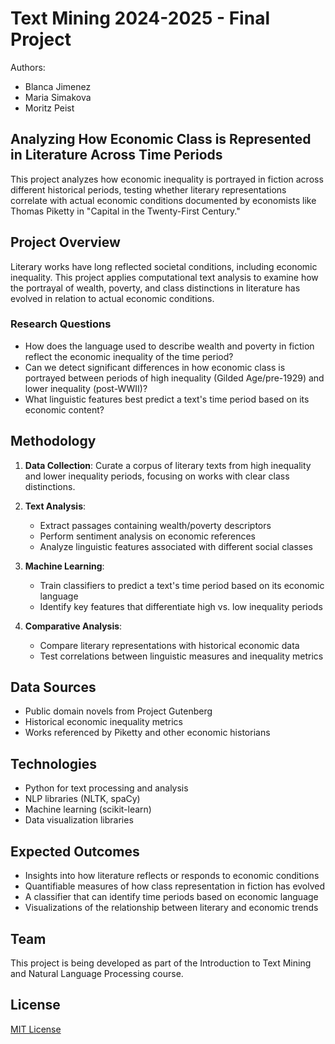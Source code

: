 # Text Mining 2024-2025 - Final Project

Authors:

- Blanca Jimenez
- Maria Simakova
- Moritz Peist

## Analyzing How Economic Class is Represented in Literature Across Time Periods

This project analyzes how economic inequality is portrayed in fiction across different historical periods, testing whether literary representations correlate with actual economic conditions documented by economists like Thomas Piketty in "Capital in the Twenty-First Century."

## Project Overview

Literary works have long reflected societal conditions, including economic inequality. This project applies computational text analysis to examine how the portrayal of wealth, poverty, and class distinctions in literature has evolved in relation to actual economic conditions.

### Research Questions

- How does the language used to describe wealth and poverty in fiction reflect the economic inequality of the time period?
- Can we detect significant differences in how economic class is portrayed between periods of high inequality (Gilded Age/pre-1929) and lower inequality (post-WWII)?
- What linguistic features best predict a text's time period based on its economic content?

## Methodology

1. **Data Collection**: Curate a corpus of literary texts from high inequality and lower inequality periods, focusing on works with clear class distinctions.

2. **Text Analysis**:
   - Extract passages containing wealth/poverty descriptors
   - Perform sentiment analysis on economic references
   - Analyze linguistic features associated with different social classes

3. **Machine Learning**:
   - Train classifiers to predict a text's time period based on its economic language
   - Identify key features that differentiate high vs. low inequality periods

4. **Comparative Analysis**:
   - Compare literary representations with historical economic data
   - Test correlations between linguistic measures and inequality metrics

## Data Sources

- Public domain novels from Project Gutenberg
- Historical economic inequality metrics
- Works referenced by Piketty and other economic historians

## Technologies

- Python for text processing and analysis
- NLP libraries (NLTK, spaCy)
- Machine learning (scikit-learn)
- Data visualization libraries

## Expected Outcomes

- Insights into how literature reflects or responds to economic conditions
- Quantifiable measures of how class representation in fiction has evolved
- A classifier that can identify time periods based on economic language
- Visualizations of the relationship between literary and economic trends

## Team

This project is being developed as part of the Introduction to Text Mining and Natural Language Processing course.

## License

[MIT License](LICENSE)